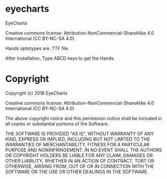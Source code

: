 # eyecharts
EyeCharts

Creative commons license:
Attribution-NonCommercial-ShareAlike 4.0 International (CC BY-NC-SA 4.0)

Hands optotypes are .TTF file.

After Installation, Type ABCD keys to get the Hands.


# Copyright
Copyright (c) 2018 EyeCharts

Creative commons license:
Attribution-NonCommercial-ShareAlike 4.0 International (CC BY-NC-SA 4.0)

The above copyright notice and this permission notice shall be included in all
copies or substantial portions of the Software.

THE SOFTWARE IS PROVIDED "AS IS", WITHOUT WARRANTY OF ANY KIND, EXPRESS OR
IMPLIED, INCLUDING BUT NOT LIMITED TO THE WARRANTIES OF MERCHANTABILITY,
FITNESS FOR A PARTICULAR PURPOSE AND NONINFRINGEMENT. IN NO EVENT SHALL THE
AUTHORS OR COPYRIGHT HOLDERS BE LIABLE FOR ANY CLAIM, DAMAGES OR OTHER
LIABILITY, WHETHER IN AN ACTION OF CONTRACT, TORT OR OTHERWISE, ARISING FROM,
OUT OF OR IN CONNECTION WITH THE SOFTWARE OR THE USE OR OTHER DEALINGS IN THE
SOFTWARE.
